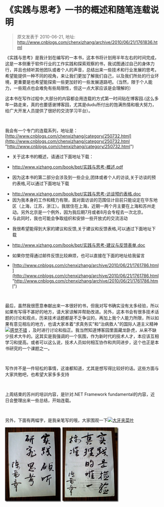 # 《实践与思考》一书的概述和随笔连载说明 
> 原文发表于 2010-06-21, 地址: http://www.cnblogs.com/chenxizhang/archive/2010/06/21/1761836.html 


《实践与思考》是我计划在编写的一本书，这本书将计划用半年左右的时间完成，这是一本侧重于软件行业的工作实践和探索观察的书，我试图通过自己的身体力行，并且也倾听其他团队或者个人的声音，总结出来一些技术和行业发展的思考。希望能提供一种不同的视角，来让我们更加了解我们自己，以及我们所处的行业环境，更重要是也希望能探索一些更加好的一些发展道路吧。（当然，限于个人能力，一些观点也会难免有些局限性，但这一点大家应该是会理解的）

 这本书在写作过程中,大部分的内容都会用连载的方式第一时间贴在博客园.(这么多年一路走来，真的也要感谢博客园，尤其是dudu所付出的饱满热情和极大努力，给广大开发人员提供了很好的交流学习平台）。

  

 我会有一个专门的连载系列，地址是：[http://www.cnblogs.com/chenxizhang/category/250732.html](http://www.cnblogs.com/chenxizhang/category/250732.html "http://www.cnblogs.com/chenxizhang/category/250732.html")

 * 关于这本书的概述，请通过下面地址下载：
+ <http://www.xizhang.com/book/bpt/实践与思考-概述.pdf>

* 因为这本书的第二部分会涉及到一些企业,团体或者个人的访谈,关于访谈的预约表格,可以通过下面地址下载
+ <http://www.xizhang.com/book/bpt/实践与思考-访谈预约表格.doc>
+ 因为我本身的工作和精力有限，面对面访谈的范围估计目前只能设定在华东地区（上海，江苏，浙江）。我居住在上海，近期一两个月主要在上海和苏州走动。另外北京是一个例外，因为我后期7月或者8月会专程去一次北京。
+ 与此同时，我也可能会争取组织和安排一些开放式的交流活动

* 我很希望能得到大家的建议和反馈,关于建议和反馈表格,可以通过下面地址下载
+ <http://www.xizhang.com/book/bpt/实践与思考-建议与反馈表单.doc>

* 如果你觉得通过邮件反馈比较麻烦，也可以直接在下面的地址给我留言
+ [http://www.cnblogs.com/chenxizhang/archive/2010/06/21/1761786.html](http://www.cnblogs.com/chenxizhang/archive/2010/06/21/1761786.html "http://www.cnblogs.com/chenxizhang/archive/2010/06/21/1761786.html")

  

 最后，虽然我很愿意奉献出来一本很好的书，但我对写书确实没有太多经验，所以如果有写得不甚好的地方，请大家谅解并帮助改进。另外，这本书会有很多技术话题的讨论和观点，历来技术话题都是不乏争议的，再加上我个人能力所限，所以如果有意见相左的地方，也请大家本着“求真务实”和“治病救人”的国际人道主义精神[![感觉不错](./images/1761836-%E6%84%9F%E8%A7%89%E4%B8%8D%E9%94%99_thumb.gif "感觉不错")](http://images.cnblogs.com/cnblogs_com/chenxizhang/WindowsLiveWriter/3709f065555e_9C42/%E6%84%9F%E8%A7%89%E4%B8%8D%E9%94%99_2.gif) ，及时进行讨论和指正。我当然知道博客园里面藏龙卧虎，从来不缺少技术大牛的。这其实是我强调的一个氛围，作为新时代的技术人才，本应该互相学习和提高。或者可以这么说，技术人员如何相互协作和共同进步，这个也正是本书研究的一个课题之一。

  

 写作并不是一件轻松的事情，这谁都知道，尤其是想写得比较好的话。这些方面与大家共勉吧，也希望大家多多支持

  

 上周结束的苏州的培训内容，是针对.NET Framework fundamental的内容，近日会整理出来一些总结，开始连载。

  

 另外，下面有两幅字，是我亲笔写的哦，大家围观一下[![大牙夹菜叶](./images/1761836-%E5%A4%A7%E7%89%99%E5%A4%B9%E8%8F%9C%E5%8F%B6_thumb.gif "大牙夹菜叶")](http://images.cnblogs.com/cnblogs_com/chenxizhang/WindowsLiveWriter/3709f065555e_9C42/%E5%A4%A7%E7%89%99%E5%A4%B9%E8%8F%9C%E5%8F%B6_2.gif) 

 [![IMG2025A](./images/1761836-IMG2025A_thumb.jpg "IMG2025A")](http://images.cnblogs.com/cnblogs_com/chenxizhang/WindowsLiveWriter/3709f065555e_9C42/IMG2025A_2.jpg) [![IMG2026A](./images/1761836-IMG2026A_thumb.jpg "IMG2026A")](http://images.cnblogs.com/cnblogs_com/chenxizhang/WindowsLiveWriter/3709f065555e_9C42/IMG2026A_2.jpg)


